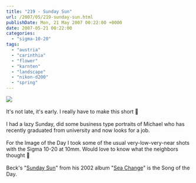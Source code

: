 ```yaml
---
title: "219 - Sunday Sun"
url: /2007/05/219-sunday-sun.html
publishDate: Mon, 21 May 2007 00:22:00 +0000
date: 2007-05-21 00:22:00
categories: 
  - "sigma-10-20"
tags: 
  - "austria"
  - "carinthia"
  - "flower"
  - "karnten"
  - "landscape"
  - "nikon-d200"
  - "spring"
---
```

<a href="https://d25zfm9zpd7gm5.cloudfront.net/1200x1200/2007/20070520_175527_ps.jpg"><img src="https://d25zfm9zpd7gm5.cloudfront.net/0600x0600/2007/20070520_175527_ps.jpg"/></a><br/><br/>It's not late, it's early. I really have to make this short 🙂<br/><br/>I had a lazy Sunday, did some business type portraits of Michael who has recently graduated from university and now looks for a job.<br/><br/>For the Image of the Day I took some of the usual very-low-very-near shots with the Sigma 10-20 at 10mm. Would love to know what the neighbors thought 🙂<br/><br/>Beck's "<a href="http://www.lyricsfreak.com/b/beck/sunday+sun_20015368.html" target="_blank">Sunday Sun</a>" from his 2002 album "<a href="http://www.amazon.com/Sea-Change-Beck/dp/B00006F7S4" target="_blank">Sea Change</a>" is the Song of the Day.
